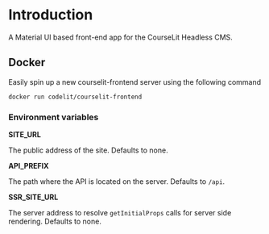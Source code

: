 # Introduction

A Material UI based front-end app for the CourseLit Headless CMS.

## Docker

Easily spin up a new courselit-frontend server using the following command

```
docker run codelit/courselit-frontend
```

### Environment variables

**SITE_URL**

The public address of the site. Defaults to none.

**API_PREFIX**

The path where the API is located on the server. Defaults to `/api`.

**SSR_SITE_URL**

The server address to resolve `getInitialProps` calls for server side rendering. Defaults to none.
